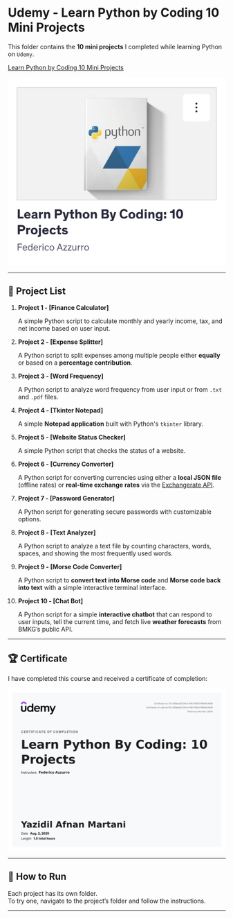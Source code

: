 # Udemy - Learn Python by Coding 10 Mini Projects

This folder contains the **10 mini projects** I completed while learning Python on `Udemy`.
 
[Learn Python by Coding 10 Mini Projects](https://www.udemy.com/course/10-mini-projects/) 

![course](https://github.com/NaN-code01/Small_Projects_Collection/blob/main/Python/Udemy_Learn%20Python%20by%20coding%2010%20mini%20projects/course.jpg)

---

## 📂 Project List

1. **Project 1 - [Finance Calculator]**

   A simple Python script to calculate monthly and yearly income, tax, and net income based on user input.

2. **Project 2 - [Expense Splitter]**

   A Python script to split expenses among multiple people either **equally** or based on a **percentage contribution**.

3. **Project 3 - [Word Frequency]**
  
   A Python script to analyze word frequency from user input or from `.txt` and `.pdf` files.

4. **Project 4 - [Tkinter Notepad]**
  
   A simple **Notepad application** built with Python's `tkinter` library.

5. **Project 5 - [Website Status Checker]**

   A simple Python script that checks the status of a website.

6. **Project 6 - [Currency Converter]**
  
   A Python script for converting currencies using either a **local JSON file** (offline rates) or **real-time exchange rates** via the [Exchangerate API](https://www.exchangerate-api.com/).

7. **Project 7 - [Password Generator]**

   A Python script for generating secure passwords with customizable options.

8. **Project 8 - [Text Analyzer]**

   A Python script to analyze a text file by counting characters, words, spaces, and showing the most frequently used words.

9. **Project 9 - [Morse Code Converter]**

   A Python script to **convert text into Morse code** and **Morse code back into text** with a simple interactive terminal interface.

10. **Project 10 - [Chat Bot]**

    A Python script for a simple **interactive chatbot** that can respond to user inputs, tell the current time, and fetch live **weather forecasts** from BMKG’s public API.

---

## 🏆 Certificate

I have completed this course and received a certificate of completion:

![certificate](https://github.com/NaN-code01/Small_Projects_Collection/blob/main/Python/Udemy_Learn%20Python%20by%20coding%2010%20mini%20projects/certificate_Udemy_Learn%20Python%20By%20Coding%2010%20Projects.jpg)

---

## 🚀 How to Run

Each project has its own folder.  
To try one, navigate to the project’s folder and follow the instructions.

---

